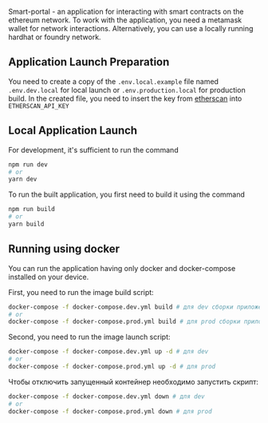 Smart-portal - an application for interacting with smart contracts on the ethereum network. To work with the application, you need a metamask wallet for network interactions. Alternatively, you can use a locally running hardhat or foundry network.

## Application Launch Preparation

You need to create a copy of the `.env.local.example` file named `.env.dev.local` for local launch
or `.env.production.local` for production build. In the created file, you need to insert
the key from [etherscan](https://etherscan.io) into `ETHERSCAN_API_KEY`

## Local Application Launch

For development, it's sufficient to run the command

```bash
npm run dev
# or
yarn dev
```

To run the built application, you first need to build it using the command

```bash
npm run build
# or
yarn build
```

## Running using docker

You can run the application having only docker and docker-compose installed on your device.

First, you need to run the image build script:

```bash
docker-compose -f docker-compose.dev.yml build # для dev сборки приложения
# or
docker-compose -f docker-compose.prod.yml build # для prod сборки приложения
```

Second, you need to run the image launch script:

```bash
docker-compose -f docker-compose.dev.yml up -d # для dev
# or
docker-compose -f docker-compose.prod.yml up -d # для prod
```

Чтобы отключить запущенный контейнер необходимо запустить скрипт:

```bash
docker-compose -f docker-compose.dev.yml down # для dev
# or
docker-compose -f docker-compose.prod.yml down # для prod
```
